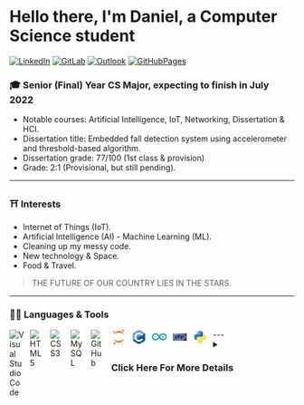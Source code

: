 # Hello there, I'm Daniel, a Computer Science student
[![LinkedIn](https://img.shields.io/badge/LinkedIn-blue?style=for-the-badge&logo=linkedin&logoColor=white)](https://www.linkedin.com/in/danieltangeuw/)
[![GitLab](https://img.shields.io/badge/gitlab%20ci-%23181717.svg?style=for-the-badge&logo=gitlab&logoColor=white)](https://git.ysjcs.net:8888/daniel.tang)
[![Outlook](https://img.shields.io/badge/Microsoft_Outlook-0078D4?style=for-the-badge&logo=microsoft-outlook&logoColor=white)](mailto:daneiltang1999uk@outlook.com)
[![GitHubPages](https://img.shields.io/badge/website-000000?style=for-the-badge&logo=About.me&logoColor=white)](https://ramposa.github.io/danieltang.github-io/)
<!-- [![]()]() -->
### 🎓 Senior (Final) Year CS Major, expecting to finish in July 2022
* Notable courses: Artificial Intelligence, IoT, Networking, Dissertation & HCI.
* Dissertation title: Embedded fall detection system using accelerometer and threshold-based algorithm.
* Dissertation grade: 77/100 (1st class & provision)
* Grade: 2:1 (Provisional, but still pending).
<!--* Dissertation: Embedded Fall Detection Systems.-->

---

### ⛩ Interests 
* Internet of Things (IoT).
* Artificial Intelligence (AI) - Machine Learning (ML).
* Cleaning up my messy code.
* New technology & Space.
* Food & Travel.
> THE FUTURE OF OUR COUNTRY LIES IN THE STARS.
---

### 👨‍💻 Languages & Tools 
<img align="left" alt="Visual Studio Code" width="26px" src="https://cdn.jsdelivr.net/gh/devicons/devicon/icons/vscode/vscode-original.svg" style="padding-right:10px;" />
<img align="left" alt="HTML5" width="26px" src="https://cdn.jsdelivr.net/gh/devicons/devicon/icons/html5/html5-original.svg" style="padding-right:10px;" />
<img align="left" alt="CSS3" width="26px" src="https://cdn.jsdelivr.net/gh/devicons/devicon/icons/css3/css3-original.svg" style="padding-right:10px;" />
<img align="left" alt="MySQL" width="26px" src="https://cdn.jsdelivr.net/gh/devicons/devicon/icons/mysql/mysql-original.svg" style="padding-right:10px;" />
<img align="left" alt="GitHub" width="26px" src="https://user-images.githubusercontent.com/3369400/139447912-e0f43f33-6d9f-45f8-be46-2df5bbc91289.png" style="padding-right:10px;" />
<img align="left" alt="Jupyter Notebook" width="26px" src="https://github.com/devicons/devicon/blob/master/icons/jupyter/jupyter-original.svg" style="padding-right:10px;" />
<img align="left" alt="C Programming" width="26px" src="https://github.com/devicons/devicon/blob/master/icons/c/c-original.svg" style="padding-right:10px;" />
<img align="left" alt="Arduino" width="26px" src="https://github.com/devicons/devicon/blob/master/icons/arduino/arduino-original.svg" style="padding-right:10px;" />
<img align="left" alt="PHP" width="26px" src="https://github.com/devicons/devicon/blob/master/icons/php/php-original.svg" style="padding-right:10px;" />
<img align="left" alt="Python" width="26px" src="https://github.com/devicons/devicon/blob/master/icons/python/python-original.svg" style="padding-right:10px;" />
<!-- <img align="left" alt="" width="26px" src="" style="padding-right:10px;" /> -->
---

<details>
<summary><h3>Click Here For More Details</h3></summary>
<h4>🛠 My Skills</h4>
<ul>
  <li>📊 Analytical </li>
  <li>📋 Organization</li>
  <li>🛠 Problem Solving</li>
  <li>⏰ Time Management</li>
  <li>💻 Computer Systems</li>
</ul> 
<h4>🔧 My Attributes</h4>
<ul>
  <li>👨🏻‍🔧 Tech nerd</li>
  <li>🖊️ Creative</li>
  <li>📱 Passion for Computers & Tech</li>
</ul> 
<h4>📈 My goals</h4>
<ol>
  <li>My drive is to change the world for a more efficient and how we can capture data using IoT equipment and its sensors to make life easier to live and reduce the cost of upkeep.</li>
  <li>I want to continue to learn new and old skills, techniques and knowledge and to understand what are my skills and how I can strive to be a more successful version of myself</li>
  <li>I've gained technical knowledge and practical skills from universities and colleges to understand programming languages such as C#, C++, and Java and software tools to develop, alongside I have gained networking skills which allow me to create a simulated network and use Wireshark on virtual machines. I am still developing my mathematical skills, data analytics, and data presentation to become more successful.</li>
</ol> 
<h4>🗂 My Noteable Repositories</h4>
<ul>
  <li><a href="https://github.com/Ramposa/Jupyter-Notebook-Repository">Artificial Intelligence</a></li>
  <li><a href="https://github.com/Ramposa/YAM.github-io">Web Dev: Databases, PHP, SQL</a></li>
  <li><a href="https://github.com/Ramposa/Simple-Neural-Network-Digits">Simple Neural Network MNIST</a></li>
  <li><a href="https://github.com/Ramposa/C-Programming-Repository">C Programming</a></li>
  <li><a href="https://github.com/Ramposa/danieltang.github-io">My current website</a></li>
  <!-- <li><a href="url">link text</a></li> -->
</ul> 

### GitHub Readme Stats
<img align="left" alt="Ramposa's GitHub Stats" src="https://github-readme-stats.vercel.app/api?username=Ramposa&show_icons=true&theme=tokyonight"/>
<br>
<img align="left" alt="Ramposa's GitHub Stats" src="https://github-readme-stats.vercel.app/api/top-langs/?username=Ramposa&layout=compact&theme=tokyonight"/>
<br>
</details>
<!-- https://dev.to/envoy_/150-badges-for-github-pnk -->

